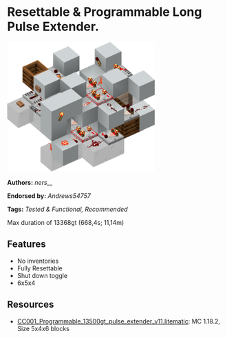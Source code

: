 # Resettable & Programmable Long Pulse Extender.
<img alt="area_render_538.png" src="images/area_render_538.png?raw=1" height="300px">

**Authors:** *ners__*

**Endorsed by:** *Andrews54757*

**Tags:** *Tested & Functional, Recommended*

Max duration of 13368gt (668,4s; 11,14m)

## Features
- No inventories
- Fully Resettable
- Shut down toggle
- 6x5x4

## Resources
- [CC001_Programmable_13500gt_pulse_extender_v11.litematic](attachments/CC001_Programmable_13500gt_pulse_extender_v11.litematic): MC 1.18.2, Size 5x4x6 blocks
